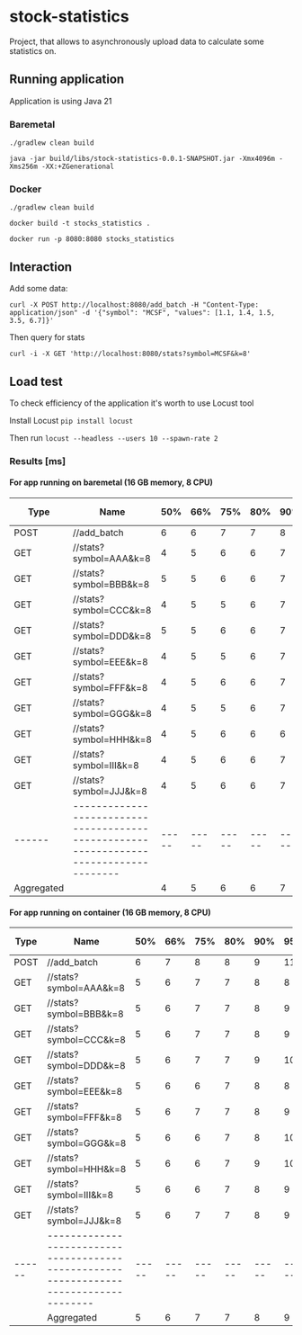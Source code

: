 # stock-statistics

Project, that allows to asynchronously upload data to calculate some statistics on.

## Running application
Application is using Java 21

### Baremetal

`./gradlew clean build`

`java -jar build/libs/stock-statistics-0.0.1-SNAPSHOT.jar -Xmx4096m -Xms256m -XX:+ZGenerational`

### Docker

`./gradlew clean build`

`docker build -t stocks_statistics .`

`docker run -p 8080:8080 stocks_statistics`

## Interaction
Add some data:

`curl -X POST http://localhost:8080/add_batch -H "Content-Type: application/json" -d '{"symbol": "MCSF", "values": [1.1, 1.4, 1.5, 3.5, 6.7]}'`

Then query for stats

`curl -i -X GET 'http://localhost:8080/stats?symbol=MCSF&k=8'`


## Load test
To check efficiency of the application it's worth to use Locust tool

Install Locust `pip install locust`

Then run `locust --headless --users 10 --spawn-rate 2`

### Results [ms]

#### For app running on baremetal (16 GB memory, 8 CPU)
| Type | Name                                                                                 | 50% | 66% | 75% | 80% | 90% | 95% | 98% | 99% | 99.9% | 99.99% | 100% | # reqs |
|------|--------------------------------------------------------------------------------------|-----|-----|-----|-----|-----|-----|-----|-----|-------|--------|------|--------|
| POST | //add_batch                                                                         | 6   | 6   | 7   | 7   | 8   | 9   | 10  | 11  | 18    | 18     | 18   | 257    |
| GET  | //stats?symbol=AAA&k=8                                                              | 4   | 5   | 6   | 6   | 7   | 8   | 9   | 10  | 11    | 11     | 11   | 275    |
| GET  | //stats?symbol=BBB&k=8                                                              | 5   | 5   | 6   | 6   | 7   | 9   | 10  | 12  | 20    | 20     | 20   | 293    |
| GET  | //stats?symbol=CCC&k=8                                                              | 4   | 5   | 5   | 6   | 7   | 8   | 9   | 10  | 11    | 11     | 11   | 219    |
| GET  | //stats?symbol=DDD&k=8                                                              | 5   | 5   | 6   | 6   | 7   | 8   | 8   | 9   | 12    | 12     | 12   | 272    |
| GET  | //stats?symbol=EEE&k=8                                                              | 4   | 5   | 5   | 6   | 7   | 8   | 9   | 10  | 13    | 13     | 13   | 250    |
| GET  | //stats?symbol=FFF&k=8                                                              | 4   | 5   | 6   | 6   | 7   | 8   | 9   | 10  | 11    | 11     | 11   | 264    |
| GET  | //stats?symbol=GGG&k=8                                                              | 4   | 5   | 5   | 6   | 7   | 8   | 9   | 11  | 33    | 33     | 33   | 278    |
| GET  | //stats?symbol=HHH&k=8                                                              | 4   | 5   | 6   | 6   | 6   | 7   | 9   | 11  | 13    | 13     | 13   | 271    |
| GET  | //stats?symbol=III&k=8                                                              | 4   | 5   | 6   | 6   | 7   | 8   | 9   | 9   | 10    | 10     | 10   | 280    |
| GET  | //stats?symbol=JJJ&k=8                                                              | 4   | 5   | 6   | 6   | 7   | 7   | 9   | 10  | 14    | 14     | 14   | 264    |
|------|--------------------------------------------------------------------------------------|-----|-----|-----|-----|-----|-----|-----|-----|-------|--------|------|--------|
| Aggregated |                                                                              | 4   | 5   | 6   | 6   | 7   | 8   | 9   | 10  | 20    | 33     | 33   | 2923   |


#### For app running on container (16 GB memory, 8 CPU)

| Type | Name                                                                                 | 50% | 66% | 75% | 80% | 90% | 95% | 98% | 99% | 99.9% | 99.99% | 100% | # reqs |
|------|--------------------------------------------------------------------------------------|-----|-----|-----|-----|-----|-----|-----|-----|-------|--------|------|--------|
| POST | //add_batch                                                                         | 6   | 7   | 8   | 8   | 9   | 11  | 13  | 13  | 190   | 190    | 190  | 287    |
| GET  | //stats?symbol=AAA&k=8                                                              | 5   | 6   | 7   | 7   | 8   | 8   | 9   | 12  | 15    | 15     | 15   | 265    |
| GET  | //stats?symbol=BBB&k=8                                                              | 5   | 6   | 7   | 7   | 8   | 9   | 10  | 11  | 14    | 14     | 14   | 260    |
| GET  | //stats?symbol=CCC&k=8                                                              | 5   | 6   | 7   | 7   | 8   | 9   | 10  | 11  | 25    | 25     | 25   | 313    |
| GET  | //stats?symbol=DDD&k=8                                                              | 5   | 6   | 7   | 7   | 9   | 10  | 13  | 19  | 45    | 45     | 45   | 255    |
| GET  | //stats?symbol=EEE&k=8                                                              | 5   | 6   | 6   | 7   | 8   | 8   | 11  | 12  | 21    | 21     | 21   | 290    |
| GET  | //stats?symbol=FFF&k=8                                                              | 5   | 6   | 7   | 7   | 8   | 9   | 10  | 12  | 130   | 130    | 130  | 257    |
| GET  | //stats?symbol=GGG&k=8                                                              | 5   | 6   | 6   | 7   | 8   | 10  | 11  | 12  | 13    | 13     | 13   | 273    |
| GET  | //stats?symbol=HHH&k=8                                                              | 5   | 6   | 6   | 7   | 9   | 10  | 12  | 13  | 24    | 24     | 24   | 269    |
| GET  | //stats?symbol=III&k=8                                                              | 5   | 6   | 6   | 7   | 8   | 9   | 11  | 11  | 15    | 15     | 15   | 274    |
| GET  | //stats?symbol=JJJ&k=8                                                              | 5   | 6   | 7   | 7   | 8   | 9   | 11  | 11  | 17    | 17     | 17   | 248    |
|------|--------------------------------------------------------------------------------------|-----|-----|-----|-----|-----|-----|-----|-----|-------|--------|------|--------|
|      | Aggregated                                                                          | 5   | 6   | 7   | 7   | 8   | 9   | 11  | 13  | 54    | 190    | 190  | 2991   |

